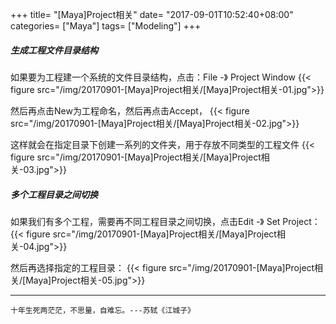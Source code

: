 +++
title= "[Maya]Project相关"
date= "2017-09-01T10:52:40+08:00"
categories= ["Maya"]
tags= ["Modeling"]
+++

##### 生成工程文件目录结构
如果要为工程建一个系统的文件目录结构，点击：File -》 Project Window
{{< figure src="/img/20170901-[Maya]Project相关/[Maya]Project相关-01.jpg">}}

然后再点击New为工程命名，然后再点击Accept，
{{< figure src="/img/20170901-[Maya]Project相关/[Maya]Project相关-02.jpg">}}

这样就会在指定目录下创建一系列的文件夹，用于存放不同类型的工程文件
{{< figure src="/img/20170901-[Maya]Project相关/[Maya]Project相关-03.jpg">}}

##### 多个工程目录之间切换
如果我们有多个工程，需要再不同工程目录之间切换，点击Edit -》 Set Project：
{{< figure src="/img/20170901-[Maya]Project相关/[Maya]Project相关-04.jpg">}}

然后再选择指定的工程目录：
{{< figure src="/img/20170901-[Maya]Project相关/[Maya]Project相关-05.jpg">}}

***
`十年生死两茫茫，不思量，自难忘。---苏轼《江城子》`